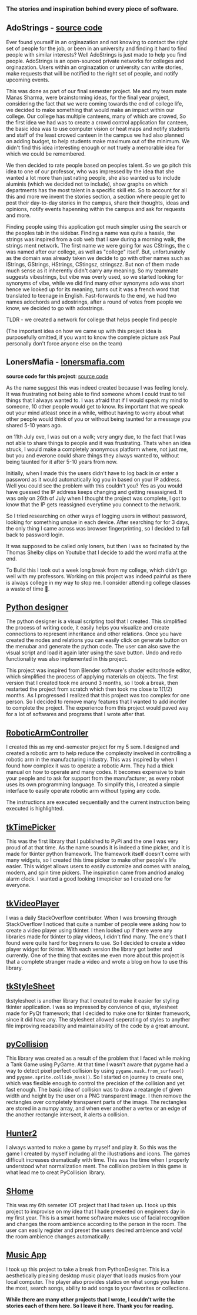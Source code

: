 
### The stories and inspiration behind every piece of software.

## AdoStrings - [source code](https://github.com/PaulleDemon/AdoStrings-support)

Ever found yourself in an orginazation and not knowing to contact the right set of people for the job, or been in an university and finding it hard to find people with similar interests? Well AdoStrings is just made to help you find people. AdoStrings is an open-sourced private networks for colleges and orginazation. Users within an orginazation or university can write stories, make requests that will be notified to the right set of people, and notify upcoming events.

This was done as part of our final semester project. Me and my team mate Manas Sharma, were brainstorming ideas, for the final year project, considering the fact that we were coming towards the end of college life, we decided to make something that would make an impact within our college. Our college has multiple canteens, many of which are crowed, So the first idea we had was to create a crowd control application for canteen, the basic idea was to use computer vision or heat maps and notify students and staff of the least crowed canteen in the campus we had also planned on adding budget, to help students make maximum out of the minimum. We didn't find this idea interesting enough or not truely a memorable idea for which we could be remembered.

We then decided to rate people based on peoples talent. So we go pitch this idea to one of our professor, who was impressed by the idea that she wanted a lot more than just rating people, she also wanted us to include aluminis (which we decided not to include), show graphs on which departments has the most talent in a specific skill etc. So to account for all this and more we invent the stories section, a section where people get to post their day-to-day stories in the campus, share their thoughts, ideas and opinions, notify events hapenning within the campus and ask for requests and more.

Finding people using this application got much simpler using the search or the peoples tab in the sidebar. Finding a name was quite a hassle, the strings was inspired from a cob web that I saw during a morning walk, the strings ment network. The first name we were going for was CStrings, the c was named after our college, as well as "college" itself. But, unfortunately as the domain was already taken we decide to go with other names such as IStrings, GStrings, HStrings, CStingsz, stringszz. But non of them made much sense as it inherently didn't carry any meaning. So my teammate suggests vibestrings, but vibe was overly used, so we started looking for synonyms of vibe, while we did find many other synonyms ado was short hence we looked up for its meaning, turns out it was a french word that translated to teenage in English. Fast-forwards to the end, we had two names adochords and adostrings, after a round of votes from people we know, we decided to go with adostrings.

TLDR - we created a network for college that helps people find people

(The important idea on how we came up with this project idea is purposefully omitted, if you want to know the complete picture ask Paul personally don't force anyone else on the team)


## LonersMafia - [lonersmafia.com](lonersmafia.com) 

**source code for this project**: [source code](https://github.com/PaulleDemon/LonersMafia-support#source-code)

As the name suggest this was indeed created because I was feeling lonely. It was frustrating not being able to find someone whom I could trust to tell things that I always wanted to. I was afraid that if I would speak my mind to someone, 10 other people would get to know. Its important that we speak out your mind atleast once in a while, without having to worry about what other people would think of you or without being taunted for a message you shared 5-10 years ago. 

on 11th July eve, I was out on a walk; very angry due, to the fact that I was not able to share things to people and it was frustrating. Thats when an idea struck, I would make a completely anonymous platform where, not just me, but you and everone could share things they always wanted to, without being taunted for it after 5-10 years from now.  

Initially, when I made this the users didn't have to log back in or enter a password as it would automatically log you in based on your IP address. Well you could see the problem with this couldn't you? Yes as you would have guessed the IP address keeps changing and getting resassigned. It was only on 26th of July when I thought the project was complete, I got to know that the IP gets reassigned everytime you connect to the network. 

So I tried researching on other ways of logging users in without password, looking for something unqiue in each device. After searching for for 3 days, the only thing I came across was browser fingerprinting, so I decided to fall back to password login.  

It was supposed to be called only loners, but then I was so facinated by the Thomas Shelby clips on Youtube that I decide to add the word mafia at the end. 

To Build this I took out a week long break from my college, which didn't go well with my professors. Working on this project was indeed painful as there is always college in my way to stop me. I consider attending college classes a waste of time 🤪. 



## [Python designer](https://github.com/PaulleDemon/PythonDesigner)

The python designer is a visual scripting tool that I created. This simplified the process of writing code, it easily helps you visualize and create connections to represent inheritance and other relations. Once you have created the nodes and relations you can easily click on generate button on the menubar and generate the python code. The user can also save the visual script and load it again later using the save button. Undo and redo functionality was also implemented in this project.

This project was inspired from Blender software's shader editor/node editor, which simplified the process of applying materials on objects. The first version that I created took me around 3 months, so I took a break, then restarted the project from scratch which then took me close to 1(1/2) months. As I progressed I realized that this project was too complex for one person. So I decided to remove many features that I wanted to add inorder to complete the project. The experience from this project would paved way for a lot of softwares and programs that I wrote after that.


## [RoboticArmController](https://github.com/PaulleDemon/RoboticArmController)

I created this as my end-semester project for my 5 sem. I designed and created a robotic arm to help reduce the complexity involved in controlling a robotic arm in the manufacturing industry. This was inspired by when I found how complex it was to operate a robotic Arm. They had a thick manual on how to operate and many codes. It becomes expensive to train your people and to ask for support from the manufacturer, as every robot uses its own programming language. To simplify this, I created a simple interface to easily operate robotic arm without typing any code.

The instructions are executed sequentially and the current instruction being executed is highlighted.


## [tkTimePicker](https://github.com/PaulleDemon/tkTimePicker)

This was the first library that I published to PyPi and the one I was very proud of at that time. As the name sounds it is indeed a time picker, and it is made for tkinter python framework. The framework itself doesn't come with many widgets, so I created this time picker to make other people's life easier. This widget allows users to easily customize and comes with analog, modern, and spin time pickers.  The inspiration came from andriod analog alarm clock. I wanted a good looking timepicker so I created one for everyone. 


## [tkVideoPlayer](https://github.com/PaulleDemon/tkVideoPlayer)

I was a daily StackOverflow contributor. When I was browsing through StackOverflow I noticed that quite a number of people were asking how to create a video player using tkinter. I then looked up if there were any libraries made for tkinter to play videos, I didn't find many. The one's that I found were quite hard for beginners to use. So I decided to create a video player widget for tkinter. With each version the library got better and currently. One of the thing that excites me even more about this project is that a complete stranger made a video and wrote a blog on how to use this library.


## [tkStyleSheet](https://github.com/PaulleDemon/tkStyleSheet)

tkstylesheet is another library that I created to make it easier for styling tkinter application. I was so impressed by convience of qss, stylesheet made for PyQt framework; that I decided to make one for tkinter framework, since it did have any. The stylesheet allowed seperating of styles to anyther file improving readability and maintainability of the code by a great amount.


## [pyCollision](https://github.com/PaulleDemon/PyCollision)

This library was created as a result of the problem that I faced while making a Tank Game using PyGame. At that time I wasn't aware that pygame had a way to detect pixel perfect collision by using `pygame.mask.from_surface()` and `pygame.sprite.collide_mask()`. So I started on journey to create one, which was flexible enough to control the precision of the collision and yet fast enough. The basic idea of collision was to draw a reatangle of given width and height by the user on a PNG transparent image. I then remove the rectangles over completely transparent parts of the image. The rectangles are stored in a numpy array, and when ever another a vertex or an edge of the another rectangle intersect, it alerts a collision.

## [Hunter2](https://github.com/PaulleDemon/Hunter2)

I always wanted to make a game by myself and play it. So this was the game I created by myself includng all the illustrations and icons. The games difficult increases dramatically with time. This was the time when I properly understood what normalization ment. The collision problem in this game is what lead me to creat PyCollision library.


## [SHome](https://github.com/PaulleDemon/SHomes)

This was my 6th semeter IOT project that I had taken up. I took up this project to improvise on my idea that I hade presented on engineers day in my first year. This is a smart home software makes use of facial recognition and changes the room ambience according to the person in the room.
The user can easily register and preset the users desired ambience and vola! the room ambience changes automatically.


## [Music App](https://github.com/PaulleDemon/MusicApp)

I took up this project to take a break from PythonDesigner. This is a aesthetically pleasing desktop music player that loads musics from your local computer. The player also provides statics on what songs you listen the most, search songs, ability to add songs to your favorites or collections.


**While there are many other projects that I wrote, I couldn't write the stories each of them here. So I leave it here. Thank you for reading.**
